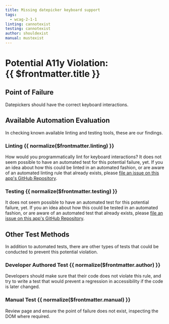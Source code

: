 ```yaml
---
title: Missing datepicker keyboard support
tags: 
  - wcag-2-1-1
linting: cannotexist
testing: cannotexist
author: shouldexist
manual: mustexist
---
```


<script setup>
  const normalize = (value) => {
    const v = (value || '').toLowerCase()
    if (v === 'exists') return 'Exists'
    if (v === 'couldexist') return 'Could Exist'
    if (v === 'cannotexist') return 'Cannot Exist'
    if (v === 'shouldexist') return 'Should Exist'
    if (v === 'mustexist') return 'Must Exist'
    return '—'
  }
</script>

# Potential A11y Violation:<br/>{{ $frontmatter.title }}

## Point of Failure
Datepickers should have the correct keyboard interactions.

## Available Automation Evaluation

In checking known available linting and testing tools, these are our findings.

### Linting <Badge type="info">{{ normalize($frontmatter.linting) }}</Badge>
How would you programmatically lint for keyboard interactions? It does not seem possible to have an automated test for this potential failure, yet. If you an idea about how this could be linted in an automated fashion, or are aware of an automated linting rule that already exists, please [file an issue on this app's GitHub Repository](https://github.com/MelSumner/a11y-automation/issues).

### Testing <Badge type="info">{{ normalize($frontmatter.testing) }}</Badge>
It does not seem possible to have an automated test for this potential failure, yet. If you an idea about how this could be tested in an automated fashion, or are aware of an automated test that already exists, please [file an issue on this app's GitHub Repository](https://github.com/MelSumner/a11y-automation/issues).

## Other Test Methods

In addition to automated tests, there are other types of tests that could be conducted to prevent this potential violation.

### Developer Authored Test <Badge type="info">{{ normalize($frontmatter.author) }}</Badge>
Developers should make sure that their code does not violate this rule, and try to write a test that would prevent a regression in accessibility if the code is later changed.

### Manual Test <Badge type="info">{{ normalize($frontmatter.manual) }}</Badge>
Review page and ensure the point of failure does not exist, inspecting the DOM where required.


<TagLinks />
